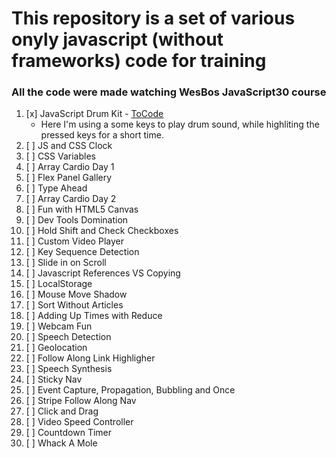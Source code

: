 # This repository is a set of various onyly javascript (without frameworks) code for training

### All the code were made watching WesBos JavaScript30 course

1. [x] JavaScript Drum Kit - [ToCode](./JS_Drum_Kit/)
   - Here I'm using a some keys to play drum sound, while highliting the pressed keys for a short time.
2. [ ] JS and CSS Clock
3. [ ] CSS Variables
4. [ ] Array Cardio Day 1
5. [ ] Flex Panel Gallery
6. [ ] Type Ahead
7. [ ] Array Cardio Day 2
8. [ ] Fun with HTML5 Canvas
9. [ ] Dev Tools Domination
10. [ ] Hold Shift and Check Checkboxes
11. [ ] Custom Video Player
12. [ ] Key Sequence Detection
13. [ ] Slide in on Scroll
14. [ ] Javascript References VS Copying
15. [ ] LocalStorage
16. [ ] Mouse Move Shadow
17. [ ] Sort Without Articles
18. [ ] Adding Up Times with Reduce
19. [ ] Webcam Fun
20. [ ] Speech Detection
21. [ ] Geolocation
22. [ ] Follow Along Link Highligher
23. [ ] Speech Synthesis
24. [ ] Sticky Nav
25. [ ] Event Capture, Propagation, Bubbling and Once
26. [ ] Stripe Follow Along Nav
27. [ ] Click and Drag
28. [ ] Video Speed Controller
29. [ ] Countdown Timer
30. [ ] Whack A Mole